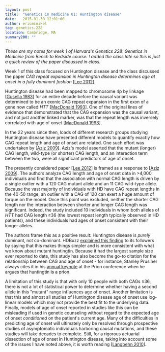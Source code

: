 ```yaml
---
layout: post
title:  "Genetics in medicine 01: Huntington disease"
date:   2015-01-30 12:01:00
author: ericminikel
tag: genetics-228
location: Cambridge, MA
summary200: ""
---
```


*These are my notes for week 1 of Harvard's Genetics 228: Genetics in Medicine from Bench to Bedside course. I added the class late so this is just a quick review of the paper discussed in class.*

Week 1 of this class focused on Huntington disease and the class discussed the paper *CAG repeat expansion in Huntington disease determines age at onset in a fully dominant fashion* [[Lee 2012]].

Huntington disease had been mapped to chromosome 4p by linkage [[Gusella 1983]] for an entire decade before the causal variant was determined to be an exonic CAG repeat expansion in the first exon of a gene now called *HTT* [[MacDonald 1993]]. One of the original lines of evidence that demonstrated that the CAG expansion was the causal variant, and not just another linked marker, was that the repeat length was inversely correlated with age of onset [[MacDonald 1993]].

In the 22 years since then, loads of different research groups studying Huntington disease have presented different models to quantify exactly how CAG repeat length and age of onset are related. One such effort was undertaken by [[Aziz 2009]]. Aziz's model asserted that the mutant (longer) CAG length, wild-type (or shorter) CAG length, and an interaction term between the two, were all significant predictors of age of onset.

The presently considered paper [[Lee 2012]] is framed as a response to [[Aziz 2009]]. The authors analyze CAG length and age of onset data in >4,000 individuals and find that the association with normal CAG length is driven by a single outlier with a 120 CAG mutant allele and an 11 CAG wild-type allele. Because the vast majority of individuals with HD have CAG repeat lengths in the 40-50 range, an outlier with a CAG of 120 can exert a huge amount of torque on the model. Once this point was excluded, neither the shorter CAG length nor the interaction between shorter and longer CAG length was significant. Indeed, the study included 10 individuals in whom both alleles of *HTT* had CAG length &ge;36 (the lowest repeat length typically observed in HD patients), and these individuals had ages of onset consistent with their longer alleles.

The authors frame this as a positive result: Huntington disease is *purely* dominant, not co-dominant. HDBuzz [explained this finding](http://en.hdbuzz.net/073) to its followers by saying that this makes things simpler and is more consistent with what we know about mutant huntingtin. Because it had the largest sample size ever reported to date, this study has also become the go-to citation for the relationship between CAG and age of onset - for instance, Stanley Prusiner always cites it in his [annual keynote](/2014/05/27/prion2014-day-1-keynotes/) at the Prion conference when he argues that huntingtin is a prion.

A limitation of this study is that with only 10 people with both CAGs &ge;36, there is not a lot of statistical power to determine whether having a second allele in this "mutant" range influences age of onset. Another limitation is that this and almost all studies of Huntington disease age of onset use log-linear models which may not provide the best fit to the underlying data. Finally, models of age of onset reported in studies like this can be misleading if used in genetic counseling without regard to the expected age of onset *conditioned* on the patient's current age. Many of the difficulties in predicting age of onset will ultimately only be resolved through prospective studies of asymptomatic individuals harboring causal mutations, and these studies will take decades to complete. Still, for a rigorous actuarial dissection of age of onset in Huntington disease, taking into account some of the issues I have noted above, it is worth reading [[Langbehn 2010]].


[Lee 2012]: http://www.ncbi.nlm.nih.gov/pubmed/22323755/ "Lee JM, Ramos EM, Lee JH, Gillis T, Mysore JS, Hayden MR, Warby SC, Morrison P, Nance M, Ross CA, Margolis RL, Squitieri F, Orobello S, Di Donato S, Gomez-Tortosa E, Ayuso C, Suchowersky O, Trent RJ, McCusker E, Novelletto A, Frontali M, Jones R, Ashizawa T, Frank S, Saint-Hilaire MH, Hersch SM, Rosas HD,  Lucente D, Harrison MB, Zanko A, Abramson RK, Marder K, Sequeiros J, Paulsen JS;  PREDICT-HD study of the Huntington Study Group (HSG), Landwehrmeyer GB; REGISTRY  study of the European Huntington's Disease Network, Myers RH; HD-MAPS Study Group, MacDonald ME, Gusella JF; COHORT study of the HSG. CAG repeat expansion in Huntington disease determines age at onset in a fully dominant fashion. Neurology. 2012 Mar 6;78(10):690-5. doi: 10.1212/WNL.0b013e318249f683. Epub 2012  Feb 8. PubMed PMID: 22323755; PubMed Central PMCID: PMC3306163."

[Aziz 2009]: http://www.ncbi.nlm.nih.gov/pubmed/19776381/ "Aziz NA, Jurgens CK, Landwehrmeyer GB; EHDN Registry Study Group, van Roon-Mom WM, van Ommen GJ, Stijnen T, Roos RA. Normal and mutant HTT interact to affect clinical severity and progression in Huntington disease. Neurology. 2009 Oct 20;73(16):1280-5. doi: 10.1212/WNL.0b013e3181bd1121. Epub 2009 Sep 23. Erratum in: Neurology. 2011 Jan 11;76(2):202. Ciarmielo, Andrea [corrected to Ciarmiello, Andrea]. Neurology. 2009 Nov 10;73(19):1608. PubMed PMID: 19776381."

[MacDonald 1993]: http://www.ncbi.nlm.nih.gov/pubmed/8458085 "A novel gene containing a trinucleotide repeat that is expanded and unstable on Huntington's disease chromosomes. The Huntington's Disease Collaborative Research Group. Cell. 1993 Mar 26;72(6):971-83. PubMed PMID: 8458085."

[Gusella 1983]: http://www.ncbi.nlm.nih.gov/pubmed/6316146 "Gusella JF, Wexler NS, Conneally PM, Naylor SL, Anderson MA, Tanzi RE, Watkins PC, Ottina K, Wallace MR, Sakaguchi AY, et al. A polymorphic DNA marker genetically linked to Huntington's disease. Nature. 1983 Nov 17-23;306(5940):234-8. PubMed PMID: 6316146."

[Langbehn 2010]: http://www.ncbi.nlm.nih.gov/pubmed/19548255/ "Langbehn DR, Hayden MR, Paulsen JS; PREDICT-HD Investigators of the Huntington Study Group. CAG-repeat length and the age of onset in Huntington disease (HD): a review and validation study of statistical approaches. Am J Med Genet B Neuropsychiatr Genet. 2010 Mar 5;153B(2):397-408. doi: 10.1002/ajmg.b.30992. Review. PubMed PMID: 19548255; PubMed Central PMCID: PMC3048807."

